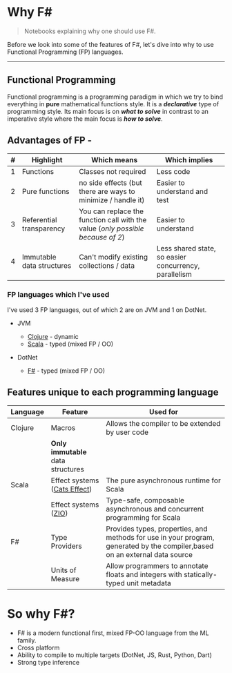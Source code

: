 # Why F#

> Notebooks explaining why one should use F#.

Before we look into some of the features of F#, let's dive into why to use Functional Programming (FP) languages.

---

## Functional Programming

Functional programming is a programming paradigm in which we try to bind everything in **pure** mathematical functions style. It is a ***declarative*** type of programming style. Its main focus is on ***what to solve*** in contrast to an imperative style where the main focus is ***how to solve***.

## Advantages of FP -

| # | Highlight | Which means | Which implies |
|-- |-----------|----------------|---------------|
| 1 | Functions | Classes not required | Less code |
| 2 | Pure functions | no side effects (but there are ways to minimize / handle it) | Easier to understand and test |
| 3 | Referential transparency | You can replace the function call with the value (*only possible because of 2*) | Easier to understand |
| 4 | Immutable data structures | Can't modify existing collections / data | Less shared state, so easier concurrency, parallelism |

### FP languages which I've used

I've used 3 FP languages, out of which 2 are on JVM and 1 on DotNet.

- JVM
  - [Clojure](https://clojure.org/) - dynamic
  - [Scala](https://www.scala-lang.org/) - typed (mixed FP / OO)

- DotNet
  - [F#](https://fsharp.org/) - typed (mixed FP / OO)

## Features unique to each programming language

| Language | Feature | Used for |
|----------|---------|----------|
| Clojure | Macros | Allows the compiler to be extended by user code |
|  | **Only immutable** data structures | |
| Scala | Effect systems ([Cats Effect](https://typelevel.org/cats-effect/)) | The pure asynchronous runtime for Scala |
|  | Effect systems ([ZIO](https://zio.dev/)) | Type-safe, composable asynchronous and concurrent programming for Scala |
| F# | Type Providers | Provides types, properties, and methods for use in your program, generated by the compiler,based on an external data source |
| | Units of Measure | Allow programmers to annotate floats and integers with statically-typed unit metadata |

# So why F#?

- F# is a modern functional first, mixed FP-OO language from the ML family.
- Cross platform
- Ability to compile to multiple targets (DotNet, JS, Rust, Python, Dart)
- Strong type inference
